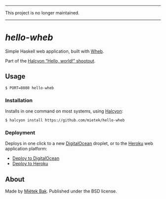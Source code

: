 -------------------------------------------------------------------------------

This project is no longer maintained.

-------------------------------------------------------------------------------


_hello-wheb_
============

Simple Haskell web application, built with [Wheb](https://hackage.haskell.org/package/Wheb).

Part of the [Halcyon “Hello, world!” shootout](https://halcyon.sh/shootout/).


Usage
-----

```
$ PORT=8080 hello-wheb
```


### Installation

Installs in one command on most systems, using [Halcyon](https://halcyon.sh/):

```
$ halcyon install https://github.com/mietek/hello-wheb
```


### Deployment

Deploys in one click to a new [DigitalOcean](https://digitalocean.com/) droplet, or to the [Heroku](https://heroku.com/) web application platform:

- [Deploy to DigitalOcean](https://halcyon.sh/deploy/?url=https://github.com/mietek/hello-wheb)
- [Deploy to Heroku](https://heroku.com/deploy?template=https://github.com/mietek/hello-wheb)


About
-----

Made by [Miëtek Bak](https://mietek.io/).  Published under the BSD license.

